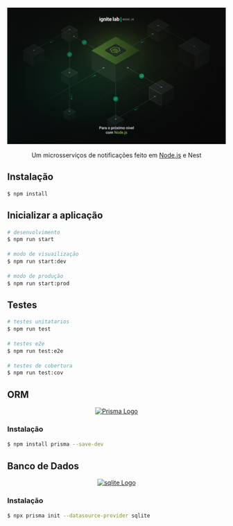 <p align="center">
  <a href="https://app.rocketseat.com.br/event/ignite-lab-04/nodejs/abertura" target="blank"><img src="./icon.png" width="600" alt="ignite lab 4" /></a>
</p>

[circleci-image]: https://img.shields.io/circleci/build/github/nestjs/nest/master?token=abc123def456
[circleci-url]: https://circleci.com/gh/nestjs/nest

  <p align="center">Um microsserviços de notificações feito em <a href="https://nodejs.org/">Node.js</a> e <a hef="http://nestjs.com">Nest</a></p>
    <p align="center">


## Instalação

```bash
$ npm install
```

## Inicializar a aplicação

```bash
# desenvolvimento
$ npm run start

# modo de visuailização
$ npm run start:dev

# modo de produção
$ npm run start:prod
```

## Testes

```bash
# testes unitatarios
$ npm run test

# testes e2e
$ npm run test:e2e

# testes de cobertura
$ npm run test:cov
```

## ORM 
<p align="center">
  <a href="https://www.prisma.io/" target="blank"><img src="https://website-v9.vercel.app/logo-white.svg" width="400" alt="Prisma Logo" /></a>
</p>

### Instalação
```bash
$ npm install prisma --save-dev
```

## Banco de Dados
<p align="center">
  <a href="https://www.sqlite.org/index.html" target="blank"><img src="https://www.sqlite.org/images/sqlite370_banner.gif" width="400" alt="sqlite Logo" /></a>
</p>

### Instalação
```bash
$ npx prisma init --datasource-provider sqlite
```





